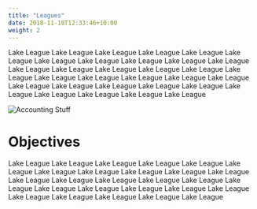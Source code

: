 ```yaml
---
title: "Leagues"
date: 2018-11-18T12:33:46+10:00
weight: 2
---
```


Lake League Lake League Lake League Lake League Lake League Lake League Lake League Lake League Lake League Lake League Lake League Lake League Lake League Lake League Lake League Lake League Lake League Lake League Lake League Lake League Lake League Lake League Lake League Lake League Lake League Lake League Lake League Lake League Lake League Lake League Lake League Lake League 

![Accounting Stuff](/images/austin-distel-nGc5RT2HmF0-unsplash.jpg)

# Objectives

Lake League Lake League Lake League Lake League Lake League Lake League Lake League Lake League Lake League Lake League Lake League Lake League Lake League Lake League Lake League Lake League Lake League Lake League Lake League Lake League Lake League Lake League Lake League Lake League Lake League Lake League Lake League 
